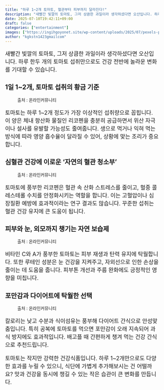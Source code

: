 ```yaml
---
title: "하루 1~2개 토마토, 혈관부터 피부까지 달라진다!"
description: "새빨간 빛깔의 토마토, 그저 상큼한 과일이라 생각하셨다면 오산입니다. 하루 한두 개의 토마토 섭취만으로도 건강 전반에 놀라운 변화를 기대할 수 있습니다."
date: 2025-07-10T19:42:11+09:00
draft: false
categories: ["entertainment"]
images: ["https://ingihgoyonet.site/wp-content/uploads/2025/07/pexels-pixabay-209401-1024x756.jpg", "https://ingihgoyonet.site/wp-content/uploads/2025/07/pexels-pixabay-273827-1024x616.jpg", "https://ingihgoyonet.site/wp-content/uploads/2025/07/pexels-arjun-sreekumar-488757-2006333-1024x683.jpg", "https://ingihgoyonet.site/wp-content/uploads/2025/07/pexels-pixabay-185402-1024x678.jpg"]
author: "kgkstn1423gmailcom"
---
```


<p style="font-size:18px">새빨간 빛깔의 토마토, 그저 상큼한 과일이라 생각하셨다면 오산입니다. 하루 한두 개의 토마토 섭취만으로도 건강 전반에 놀라운 변화를 기대할 수 있습니다.</p> <h2 >1일 1~2개, 토마토 섭취의 황금 기준</h2> <figure ><img src="https://ingihgoyonet.site/wp-content/uploads/2025/07/pexels-pixabay-209401-1024x756.jpg" alt="" style="aspect-ratio:16/9;object-fit:cover"/><figcaption >출처 : 온라인커뮤니티</figcaption></figure> <p style="font-size:18px">토마토는 하루 1~2개 정도가 가장 이상적인 섭취량으로 꼽힙니다. 이 양은 체내 항산화 물질인 리코펜을 충분히 공급하면서 위산 자극이나 설사를 유발할 가능성도 줄여줍니다. 생으로 먹거나 익혀 먹는 방식에 따라 영양 흡수율이 달라질 수 있어, 상황에 맞는 조리가 중요합니다.</p> <h2 >심혈관 건강에 이로운 ‘자연의 혈관 청소부’</h2> <figure ><img src="https://ingihgoyonet.site/wp-content/uploads/2025/07/pexels-pixabay-273827-1024x616.jpg" alt="" style="aspect-ratio:16/9;object-fit:cover"/><figcaption >출처 : 온라인커뮤니티</figcaption></figure> <p style="font-size:18px">토마토에 풍부한 리코펜은 혈관 속 산화 스트레스를 줄이고, 혈중 콜레스테롤 수치를 안정화시키는 역할을 합니다. 이는 고혈압이나 심장질환 예방에 효과적이라는 연구 결과도 많습니다. 꾸준한 섭취는 혈관 건강 유지에 큰 도움이 됩니다.</p> <h2 >피부와 눈, 외모까지 챙기는 자연 보습제</h2> <figure ><img src="https://ingihgoyonet.site/wp-content/uploads/2025/07/pexels-arjun-sreekumar-488757-2006333-1024x683.jpg" alt="" style="aspect-ratio:16/9;object-fit:cover"/><figcaption >출처 : 온라인커뮤니티</figcaption></figure> <p style="font-size:18px">비타민 C와 A가 풍부한 토마토는 피부 재생과 탄력 유지에 탁월합니다. 또한 루테인 성분은 눈 건강을 지켜주고, 자외선으로 인한 손상을 줄이는 데 도움을 줍니다. 피부톤 개선과 주름 완화에도 긍정적인 영향을 미칩니다.</p> <h2 >포만감과 다이어트에 탁월한 선택</h2> <figure ><img src="https://ingihgoyonet.site/wp-content/uploads/2025/07/pexels-pixabay-185402-1024x678.jpg" alt="" style="aspect-ratio:16/9;object-fit:cover"/><figcaption >출처 : 온라인커뮤니티</figcaption></figure> <p style="font-size:18px">칼로리는 낮고 수분과 식이섬유는 풍부해 다이어트 간식으로 안성맞춤입니다. 특히 공복에 토마토를 먹으면 포만감이 오래 지속되어 과식 방지에도 효과적입니다. 배고플 때 간편하게 챙겨 먹는 건강 간식으로 추천드립니다.</p> <p style="font-size:18px">토마토는 작지만 강력한 건강식품입니다. 하루 1~2개만으로도 다양한 효과를 누릴 수 있으니, 식단에 가볍게 추가해보시는 건 어떨까요? 맛과 건강을 동시에 챙길 수 있는 작은 습관이 큰 변화를 만듭니다.</p>